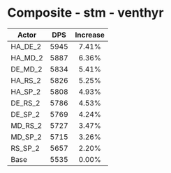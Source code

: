 # Composite - stm - venthyr
| Actor | DPS | Increase |
|---|:---:|:---:|
|HA_DE_2|5945|7.41%|
|HA_MD_2|5887|6.36%|
|DE_MD_2|5834|5.41%|
|HA_RS_2|5826|5.25%|
|HA_SP_2|5808|4.93%|
|DE_RS_2|5786|4.53%|
|DE_SP_2|5769|4.24%|
|MD_RS_2|5727|3.47%|
|MD_SP_2|5715|3.26%|
|RS_SP_2|5657|2.20%|
|Base|5535|0.00%|
